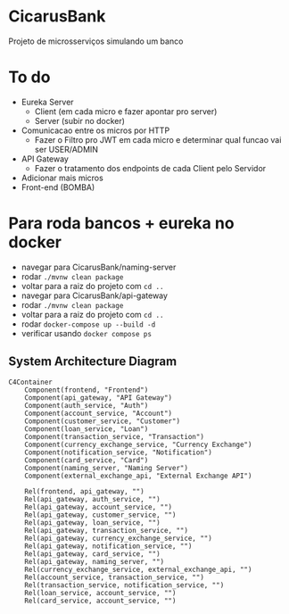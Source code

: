 # CicarusBank
Projeto de microsserviços simulando um banco

# To do
  - Eureka Server
    - Client (em cada micro e fazer apontar pro server)
    - Server (subir no docker)
  - Comunicacao entre os micros por HTTP
    - Fazer o Filtro pro JWT em cada micro e determinar qual funcao vai ser USER/ADMIN
  - API Gateway
    - Fazer o tratamento dos endpoints de cada Client pelo Servidor
  - Adicionar mais micros
  - Front-end (BOMBA)

# Para roda bancos + eureka no docker
- navegar para CicarusBank/naming-server
- rodar ``./mvnw clean package``
- voltar para a raiz do projeto com ``cd ..`` 
- navegar para CicarusBank/api-gateway
- rodar ``./mvnw clean package``
- voltar para a raiz do projeto com ``cd ..``
- rodar ``docker-compose up --build -d``
- verificar usando ``docker compose ps``

## System Architecture Diagram

```mermaid
C4Container
    Component(frontend, "Frontend")
    Component(api_gateway, "API Gateway")
    Component(auth_service, "Auth")
    Component(account_service, "Account")
    Component(customer_service, "Customer")
    Component(loan_service, "Loan")
    Component(transaction_service, "Transaction")
    Component(currency_exchange_service, "Currency Exchange")
    Component(notification_service, "Notification")
    Component(card_service, "Card")
    Component(naming_server, "Naming Server")
    Component(external_exchange_api, "External Exchange API")

    Rel(frontend, api_gateway, "")
    Rel(api_gateway, auth_service, "")
    Rel(api_gateway, account_service, "")
    Rel(api_gateway, customer_service, "")
    Rel(api_gateway, loan_service, "")
    Rel(api_gateway, transaction_service, "")
    Rel(api_gateway, currency_exchange_service, "")
    Rel(api_gateway, notification_service, "")
    Rel(api_gateway, card_service, "")
    Rel(api_gateway, naming_server, "")
    Rel(currency_exchange_service, external_exchange_api, "")
    Rel(account_service, transaction_service, "")
    Rel(transaction_service, notification_service, "")
    Rel(loan_service, account_service, "")
    Rel(card_service, account_service, "")
```